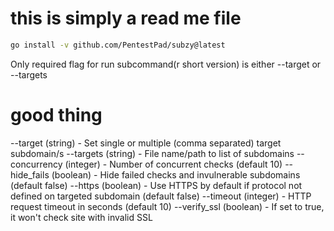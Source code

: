 # this is simply a read me file
```bash
go install -v github.com/PentestPad/subzy@latest
```
Only required flag for run subcommand(r short version) is either --target or --targets
# good thing
--target (string) - Set single or multiple (comma separated) target subdomain/s
--targets (string) - File name/path to list of subdomains
--concurrency (integer) - Number of concurrent checks (default 10)
--hide_fails (boolean) - Hide failed checks and invulnerable subdomains (default false)
--https (boolean) - Use HTTPS by default if protocol not defined on targeted subdomain (default false)
--timeout (integer) - HTTP request timeout in seconds (default 10)
--verify_ssl (boolean) - If set to true, it won't check site with invalid SSL